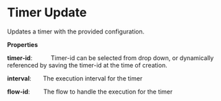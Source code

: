 # Timer Update

Updates a timer with the provided configuration.

 **Properties**
 

**timer-id**:           Timer-id can be selected from drop down, or dynamically referenced by saving the timer-id at the time of creation.

**interval**:       The execution interval for the timer

**flow-id**:        The flow to handle the execution for the timer